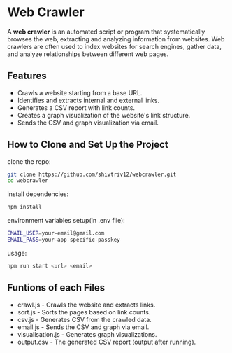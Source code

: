 # Web Crawler

A **web crawler** is an automated script or program that systematically browses the web, extracting and analyzing information from websites. Web crawlers are often used to index websites for search engines, gather data, and analyze relationships between different web pages.

## Features

- Crawls a website starting from a base URL.
- Identifies and extracts internal and external links.
- Generates a CSV report with link counts.
- Creates a graph visualization of the website's link structure.
- Sends the CSV and graph visualization via email.

## How to Clone and Set Up the Project

clone the repo:
```bash
git clone https://github.com/shivtriv12/webcrawler.git
cd webcrawler
```
install dependencies:
```bash
npm install
```
environment variables setup(in .env file):
```bash
EMAIL_USER=your-email@gmail.com
EMAIL_PASS=your-app-specific-passkey
```
usage:
```bash
npm run start <url> <email>
```

## Funtions of each Files

- crawl.js         - Crawls the website and extracts links.
- sort.js          - Sorts the pages based on link counts.
- csv.js           - Generates CSV from the crawled data.
- email.js         - Sends the CSV and graph via email.
- visualisation.js - Generates graph visualizations.
-  output.csv       - The generated CSV report (output after running).